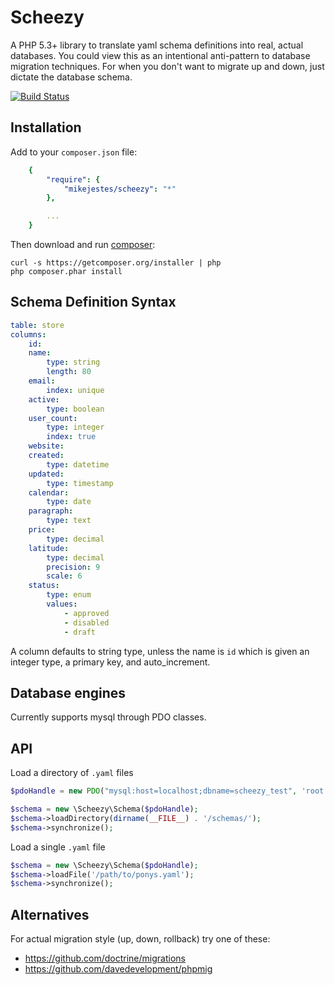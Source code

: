 Scheezy
=======

A PHP 5.3+ library to translate yaml schema definitions into real, actual databases.
You could view this as an intentional anti-pattern to database migration techniques.
For when you don't want to migrate up and down, just dictate the database schema.

[![Build Status](https://travis-ci.org/mikejestes/scheezy.svg?branch=master)](https://travis-ci.org/mikejestes/scheezy)

## Installation

Add to your `composer.json` file:

```yaml
    {
        "require": {
            "mikejestes/scheezy": "*"
        },

        ...
    }
```

Then download and run [composer](http://getcomposer.org/):

    curl -s https://getcomposer.org/installer | php
    php composer.phar install

## Schema Definition Syntax

```yaml
table: store
columns:
    id:
    name:
        type: string
        length: 80
    email:
        index: unique
    active:
        type: boolean
    user_count:
        type: integer
        index: true
    website:
    created:
        type: datetime
    updated:
        type: timestamp
    calendar:
        type: date
    paragraph:
        type: text
    price:
        type: decimal
    latitude:
        type: decimal
        precision: 9
        scale: 6
    status:
        type: enum
        values:
            - approved
            - disabled
            - draft

```

A column defaults to string type, unless the name is `id` which is given an integer type, a primary key, and auto_increment.

## Database engines

Currently supports mysql through PDO classes.

## API

Load a directory of `.yaml` files

```php
$pdoHandle = new PDO("mysql:host=localhost;dbname=scheezy_test", 'root', '');

$schema = new \Scheezy\Schema($pdoHandle);
$schema->loadDirectory(dirname(__FILE__) . '/schemas/');
$schema->synchronize();
```

Load a single `.yaml` file

```php
$schema = new \Scheezy\Schema($pdoHandle);
$schema->loadFile('/path/to/ponys.yaml');
$schema->synchronize();
```

## Alternatives

For actual migration style (up, down, rollback) try one of these:
* https://github.com/doctrine/migrations
* https://github.com/davedevelopment/phpmig
